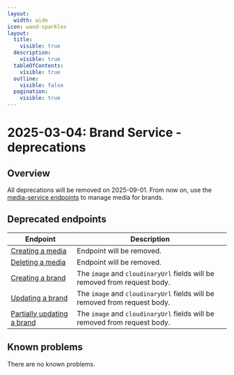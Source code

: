 ```yaml
---
layout:
  width: wide
icon: wand-sparkles
layout:
  title:
    visible: true
  description:
    visible: true
  tableOfContents:
    visible: true
  outline:
    visible: false
  pagination:
    visible: true
---
```


# 2025-03-04: Brand Service - deprecations

## Overview

All deprecations will be removed on 2025-09-01. From now on, use the [media-service endpoints](https://developer.emporix.io/api-references/api-guides/media/media/api-reference/assets) to manage media for brands.

## Deprecated endpoints

| Endpoint                                                                          | Description                                                               |
|-----------------------------------------------------------------------------------|---------------------------------------------------------------------------|
| [Creating a media](https://developer.emporix.io/api-references/api-guides/products-labels-and-brands/brand-service/api-reference/media)                | Endpoint will be removed.                                                 |
| [Deleting a media](https://developer.emporix.io/api-references/api-guides/products-labels-and-brands/brand-service/api-reference/media#delete-media-mediaid)           | Endpoint will be removed.                                                 |
| [Creating a brand](https://developer.emporix.io/api-references/api-guides/products-labels-and-brands/brand-service/api-reference/brands#post-brands)              | The `image` and `cloudinaryUrl` fields will be removed from request body. |
| [Updating a brand](https://developer.emporix.io/api-references/api-guides/products-labels-and-brands/brand-service/api-reference/brands#put-brands-brandid)              | The `image` and `cloudinaryUrl` fields will be removed from request body. |
| [Partially updating a brand](https://developer.emporix.io/api-references/api-guides/products-labels-and-brands/brand-service/api-reference/brands#patch-brands-brandid)  | The `image` and `cloudinaryUrl` fields will be removed from request body. |

## Known problems

There are no known problems.